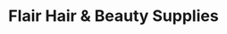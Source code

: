 ---
title: "Flair Hair & Beauty Supplies"
url: /galway/flair-hair-and-beauty-supplies/
shop: beauty
---